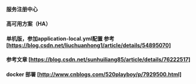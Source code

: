 ####  服务注册中心

#### 高可用方案（HA） 

#### 单机版，参加application-local.yml配置 参考 [https://blog.csdn.net/liuchuanhong1/article/details/54895070]

#### 参考文章 [https://blog.csdn.net/sunhuiliang85/article/details/76222517]


#### docker 部署 [http://www.cnblogs.com/520playboy/p/7929500.html]
